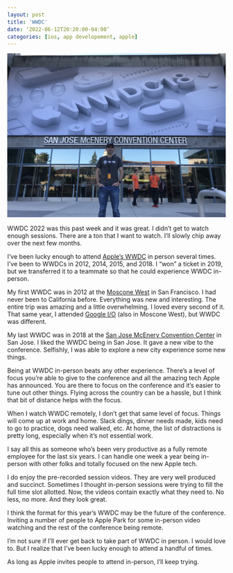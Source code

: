 ```yaml
---
layout: post
title: 'WWDC'
date: ‘2022-06-12T20:20:00-04:00’
categories: [ios, app developement, apple]
---
```


![Me at WWDC 2018](/public/images/2022-wwdc/wwdc-2018.jpeg)

WWDC 2022 was this past week and it was great. I didn’t get to watch enough sessions. There are a ton that I want to watch. I’ll slowly chip away over the next few months. 

I’ve been lucky enough to attend [Apple’s WWDC](https://developer.apple.com/wwdc22/) in person several times. I’ve been to WWDCs in 2012, 2014, 2015, and 2018. I “won” a ticket in 2019, but we transferred it to a teammate so that he could experience WWDC in-person. 

My first WWDC was in 2012 at the [Moscone West](https://www.moscone.com) in San Francisco. I had never been to California before. Everything was new and interesting. The entire trip was amazing and a little overwhelming. I loved every second of it. That same year, I attended [Google I/O](https://io.google/2022/) (also in Moscone West), but WWDC was different. 

My last WWDC was in 2018 at the [San Jose McEnery Convention Center](https://www.sanjose.org/conventioncenter) in San Jose. I liked the WWDC being in San Jose. It gave a new vibe to the conference. Selfishly, I was able to explore a new city experience some new things. 

Being at WWDC in-person beats any other experience. There’s a level of focus you’re able to give to the conference and all the amazing tech Apple has announced. You are there to focus on the conference and it’s easier to tune out other things. Flying across the country can be a hassle, but I think that bit of distance helps with the focus. 

When I watch WWDC remotely, I don’t get that same level of focus. Things will come up at work and home. Slack dings, dinner needs made, kids need to go to practice, dogs need walked, etc. At home, the list of distractions is pretty long, especially when it’s not essential work. 

I say all this as someone who’s been very productive as a fully remote employee for the last six years. I can handle one week a year being in-person with other folks and totally focused on the new Apple tech. 

I do enjoy the pre-recorded session videos. They are very well produced and succinct. Sometimes I thought in-person sessions were trying to fill the full time slot allotted. Now, the videos contain exactly what they need to. No less, no more. And they look great. 

I think the format for this year’s WWDC may be the future of the conference. Inviting a number of people to Apple Park for some in-person video watching and the rest of the conference being remote. 

I’m not sure if I’ll ever get back to take part of WWDC in person. I would love to. But I realize that I’ve been lucky enough to attend a handful of times. 

As long as Apple invites people to attend in-person, I’ll keep trying. 